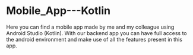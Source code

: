 # Mobile_App---Kotlin


Here you can find a mobile app made by me and my colleague using Android Studio (Kotlin). With our backend app you can have full access to the android environment and make use of all the features present in this app.
